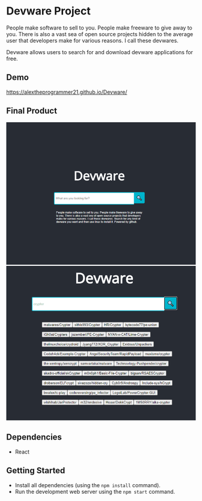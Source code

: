  # Devware Project

People make software to sell to you. People make freeware to give away to you. There is also a vast sea of open source projects hidden to the average user that developers make for various reasons. I call these devwares.

Devware allows users to search for and download devware applications for free.

## Demo

https://alextheprogrammer21.github.io/Devware/

## Final Product

!["screenshot of homepage"](https://raw.githubusercontent.com/alextheprogrammer21/Devware/master/src/images/1.PNG)
!["screenshot of searched page"](https://raw.githubusercontent.com/alextheprogrammer21/Devware/master/src/images/2.PNG)

## Dependencies

- React

## Getting Started

- Install all dependencies (using the `npm install` command).
- Run the development web server using the `npm start` command.